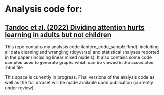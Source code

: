# Analysis code for:
## [Tandoc et al. (2022) Dividing attention hurts learning in adults but not children](10.31234/osf.io/aqw28)

 This repo contains my analysis code (lantern_code_sample.Rmd): including all data cleaning and wrangling (tidyverse) and statistical analyses reported in the paper (including linear mixed models). It also contains some code samples used to generate graphs which can be viewed in the associated .html file
 
This space is currently in progress. Final versions of the analysis code as well as the full dataset will be made available upon publication (currently under review).


